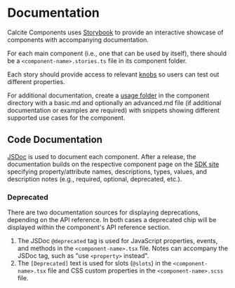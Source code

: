 # Documentation

Calcite Components uses [Storybook](https://storybook.js.org/) to provide an interactive showcase of components with accompanying documentation.

For each main component (i.e., one that can be used by itself), there should be a `<component-name>.stories.ts` file in its component folder.

Each story should provide access to relevant [knobs](https://github.com/storybookjs/storybook/tree/next/addons/knobs) so users can test out different properties.

For additional documentation, create a [usage folder](https://github.com/Esri/calcite-components/tree/master/src/components/action/usage) in the component directory with a basic.md and optionally an advanced.md file (if additional documentation or examples are required) with snippets showing different supported use cases for the component.

## Code Documentation

[JSDoc](https://jsdoc.app) is used to document each component. After a release, the documentation builds on the respective component page on the [SDK site](https://developers.arcgis.com/calcite-design-system/components) specifying property/attribute names, descriptions, types, values, and description notes (e.g., required, optional, deprecated, etc.).

### Deprecated

There are two documentation sources for displaying deprecations, depending on the API reference. In both cases a deprecated chip will be displayed within the component's API reference section.

1. The JSDoc `@deprecated` tag is used for JavaScript properties, events, and methods in the `<component-name>.tsx` file. Notes can accompany the JSDoc tag, such as "use `<property>` instead".
2. The `[Deprecated]` text is used for slots (`@slots`) in the `<component-name>.tsx` file and CSS custom properties in the `<component-name>.scss` file.
